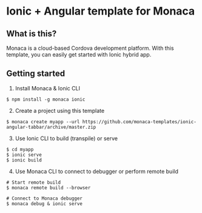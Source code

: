 # Ionic + Angular template for Monaca

## What is this?

Monaca is a cloud-based Cordova development platform. With this template, you can easily get started with Ionic hybrid app.

## Getting started

1. Install Monaca & Ionic CLI

```
$ npm install -g monaca ionic
```

2. Create a project using this template

```
$ monaca create myapp --url https://github.com/monaca-templates/ionic-angular-tabbar/archive/master.zip
```

3. Use Ionic CLI to build (transpile) or serve

```
$ cd myapp
$ ionic serve
$ ionic build
```

4. Use Monaca CLI to connect to debugger or perform remote build

```
# Start remote build
$ monaca remote build --browser

# Connect to Monaca debugger
$ monaca debug & ionic serve
```
